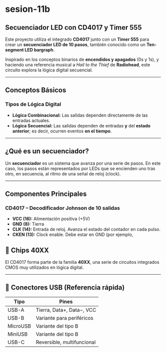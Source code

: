# sesion-11b

## Secuenciador LED con CD4017 y Timer 555

Este proyecto utiliza el integrado **CD4017** junto con un **Timer 555** para crear un **secuenciador LED de 10 pasos**, también conocido como un **Ten-segment LED bargraph**.

Inspirado en los conceptos binarios de **encendidos y apagados** (0s y 1s), y haciendo una referencia musical a *Hail to the Thief* de **Radiohead**, este circuito explora la lógica digital secuencial.

---

## Conceptos Básicos

### Tipos de Lógica Digital

- **Lógica Combinacional:** Las salidas dependen directamente de las entradas actuales.
- **Lógica Secuencial:** Las salidas dependen de entradas **y** del **estado anterior**; es decir, ocurren eventos **en el tiempo**.

---

## ¿Qué es un secuenciador?

Un **secuenciador** es un sistema que avanza por una serie de pasos. En este caso, los pasos están representados por LEDs que se encienden uno tras otro, en secuencia, al ritmo de una señal de reloj (clock).

---

## Componentes Principales

### CD4017 – Decodificador Johnson de 10 salidas

- **VCC (16):** Alimentación positiva (+5V)
- **GND (8):** Tierra
- **CLK (14):** Entrada de reloj. Avanza el estado del contador en cada pulso.
- **CKEN (13):** Clock enable. Debe estar en GND (por ejemplo,

## 🧩 Chips 40XX

El CD4017 forma parte de la familia **40XX**, una serie de circuitos integrados CMOS muy utilizados en lógica digital.

---

## 🔌 Conectores USB (Referencia rápida)

| Tipo     | Pines                     |
|----------|---------------------------|
| USB-A    | Tierra, Data+, Data−, VCC |
| USB-B    | Variante para periféricos |
| MicroUSB | Variante del tipo B       |
| MiniUSB  | Variante del tipo B       |
| USB-C    | Reversible, multifuncional |
